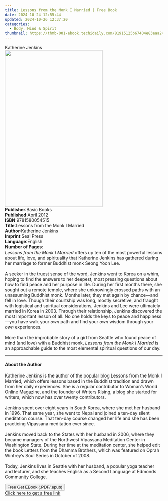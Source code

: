 ```yaml
---
title: Lessons from the Monk I Married | Free Book
date: 2024-10-24 12:55:44
updated: 2024-10-26 12:37:20
categories:
  - Body, Mind & Spirit
thumbnail: https://thmb-001-ebook.techidaily.com/81915125b67404e83eaa24ac716805bed816576de91a61b96c71c36272d28abc.jpg
---
```

<main id="book-container">
  <div class="flex flex-col">
    <div class="book-brief flex-1 py-6 px-4 sm:p-6 md:py-10 md:px-8">
      <!-- brief-->
      <div class="book-brief-main">Katherine Jenkins</div>
    </div>
    <div
      class="book-meta-info flex-1 grid gap-4 col-start-1 col-end-3 row-start-1 sm:mb-6 sm:grid-cols-4 lg:gap-6 lg:col-start-2 lg:row-end-6 lg:row-span-6 lg:mb-0"
    >
      <div
        class="book-meta-info-left place-content-center mt-4 p-4 text-sm leading-6 col-start-2 col-span-2 dark:text-slate-400"
      >
        <img
          class="w-full h-500 object-cover rounded-lg sm:h-255 sm:col-span-2 lg:col-span-full"
          src="https://img-001-ebook.techidaily.com/a90c1cdbaadab228eda070ddf5a13b8ac55b51d36f438f7cc4fc9ea3b8298196.jpg"
          alt=""
          width="312"
          height="500"
        />
      </div>
      <div
        class="book-meta-info-right mt-2 col-start-1 row-start-2 col-span-3 self-center"
      >
        <!-- meta data  -->
        <div class="flex flex-col px-4 md:px-8">
          <div class="flex-1">
            <strong>Publisher</strong>:<span class="px-2">Basic Books</span>
          </div>
          <div class="flex-1">
            <strong>Published</strong>:<span class="px-2">April 2012</span>
          </div>
          <div class="flex-1">
            <strong>ISBN</strong>:<span class="px-2">9781580054515</span>
          </div>
          <div class="flex-1">
            <strong>Title</strong>:<span class="px-2"
              >Lessons from the Monk I Married</span
            >
          </div>
          <div class="flex-1">
            <strong>Author</strong>:<span class="px-2">Katherine Jenkins</span>
          </div>
          <div class="flex-1">
            <strong>Imprint</strong>:<span class="px-2">Seal Press</span>
          </div>
          <div class="flex-1">
            <strong>Language</strong>:<span class="px-2">English</span>
          </div>
          <div class="flex-1">
            <strong>Number of Pages</strong>:<span class="px-2"></span>
          </div>
        </div>
      </div>
    </div>
    <div class="book-description flex-1 py-6 px-4 sm:p-6 md:py-10 md:px-8">
      <div class="book-description-main">
        <div accordion-content="" id="description">
          <i>Lessons from the Monk I Married</i> offers up ten of the most
          powerful lessons about life, love, and spirituality that Katherine
          Jenkins has gathered during her marriage to former Buddhist monk Seong
          Yoon Lee. <br /><br />A seeker in the truest sense of the word,
          Jenkins went to Korea on a whim, hoping to find the answers to her
          deepest, most pressing questions about how to find peace and her
          purpose in life. During her first months there, she sought out a
          remote temple, where she unknowingly crossed paths with an unassuming
          Buddhist monk. Months later, they met again by chance—and fell in
          love. Though their courtship was long, mostly secretive, and fraught
          with logistical and spiritual considerations, Jenkins and Lee were
          ultimately married in Korea in 2003. Through their relationship,
          Jenkins discovered the most important lesson of all: No one holds the
          keys to peace and happiness—you have walk your <i>own</i> path and
          find your <i>own</i> wisdom through your <i>own</i> experiences.
          <br /><br />More than the improbable story of a girl from Seattle who
          found peace of mind (and love) with a Buddhist monk,
          <i>Lessons from the Monk I Married</i> is an approachable guide to the
          most elemental spiritual questions of our day.
        </div>
        <div class="accordion-fader"></div>
      </div>
    </div>
    <div class="book-excerpts flex-1 py-6 px-4 sm:p-6 md:py-10 md:px-8">
      <!-- excerpts-->
      <div class="book-excerpts-main">
        <hr />
        <h4 class="placeholder placeholder-heading">
          <span>About the Author</span>
        </h4>
        <p>
          Katherine Jenkins is the author of the popular blog Lessons from the
          Monk I Married, which offers lessons based in the Buddhist tradition
          and drawn from her daily experiences. She is a regular contributor to
          Woman’s World Online Magazine, and the founder of Writers Rising, a
          blog she started for writers, which now has over twenty contributors.
          <br /><br />Jenkins spent over eight years in South Korea, where she
          met her husband in 1996. That same year, she went to Nepal and joined
          a ten-day silent meditation course. That ten-day course changed her
          life and she has been practicing Vipassana meditation ever since.
          <br /><br />Jenkins moved back to the States with her husband in 2006,
          where they became managers of the Northwest Vipassana Meditation
          Center in Washington State. During her time at the meditation center,
          she helped edit the book Letters from the Dhamma Brothers, which was
          featured on Oprah Winfrey’s Soul Series in October of 2008.
          <br /><br />Today, Jenkins lives in Seattle with her husband, a
          popular yoga teacher and lecturer, and she teaches English as a Second
          Language at Edmonds Community College. <br />
        </p>
      </div>
    </div>
    <div
      class="book-about-author flex-1 py-6 px-4 sm:p-6 md:py-10 md:px-8"
    ></div>
    <div class="book-free-get flex-1 py-6 px-4 sm:p-6 md:py-10 md:px-8">
      <button
        id="btn-free-get"
        class="bg-blue-500 hover:bg-blue-700 text-white font-bold py-2 px-4 rounded"
      >
        Free Get EBook (.PDF/.epub)
      </button>
      <div id="countdown-display" class="px-2 text-lg mt-2"></div>
      <a
        id="free-link"
        class="hidden bg-blue-500 hover:bg-blue-700 text-white font-bold py-2 px-4 rounded"
        href="https://www.ebooks.com/en-us/book/95711245/lessons-from-the-monk-i-married/katherine-jenkins/"
        target="_blank"
        >Click here to get a free link</a
      >
    </div>
    <script>
      let countdownTime = 0;
      let countdownInterval = null;
      document
        .getElementById('btn-free-get')
        .addEventListener('click', startCountdown);
      function startCountdown() {
        countdownTime = new Date().getTime() + 60000 * 3;
        countdownInterval = setInterval(updateCountdown, 1000);
        document.getElementById('btn-free-get').disabled = true;
        document
          .getElementById('btn-free-get')
          .classList.add('bg-gray-500', 'cursor-not-allowed');
      }
      function updateCountdown() {
        let currentTime = new Date().getTime();
        let timeLeft = countdownTime - currentTime;
        let secondsLeft = Math.floor(timeLeft / 1000);
        document.getElementById('countdown-display').innerHTML =
          `Remaining time: ${secondsLeft} seconds.`;
        if (secondsLeft <= 0) {
          clearInterval(countdownInterval);
          document.getElementById('btn-free-get').classList.add('hidden');
          document.getElementById('free-link').classList.remove('hidden');
          document.getElementById('countdown-display').innerHTML = '';
        }
      }
    </script>
  </div>
</main>
